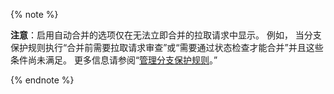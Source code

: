 {% note %}

**注意**：启用自动合并的选项仅在无法立即合并的拉取请求中显示。 例如， 当分支保护规则执行“合并前需要拉取请求审查”或“需要通过状态检查才能合并”并且这些条件尚未满足。 更多信息请参阅“[管理分支保护规则](/github/administering-a-repository/defining-the-mergeability-of-pull-requests/managing-a-branch-protection-rule)。”

{% endnote %}
